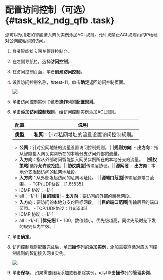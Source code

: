 # 配置访问控制（可选） {#task_kl2_ndg_qfb .task}

您可以为指定的智能接入网关实例添加ACL规则，允许或禁止ACL规则内的IP地址对公网或私网的访问。

1.  登录[智能接入网关管理控制台](https://smartag.console.aliyun.com/)。
2.  在左侧导航栏，选择**访问控制**。
3.  在访问控制页面，单击**创建访问控制**。
4.  设置访问控制名称，如test-11，单击**确定**返回访问控制页面。 

    ![](http://static-aliyun-doc.oss-cn-hangzhou.aliyuncs.com/assets/img/40706/156871060040769_zh-CN.png)

5.  单击访问控制实例ID或者**操作**列的**配置规则**。
6.  单击**添加访问控制规则**，给访问控制实例添加ACL规则。 

    |配置|说明|
    |--|--|
    |**类型**|     -   **私网**：针对私网地址的流量设置访问控制规则。
    -   **公网**：针对公网地址的流量设置访问控制规则。
 |
    |**规则方向**|     -   **出方向**：指从智能接入网关实例所在的本地分支访问外部的流量。
    -   **入方向**：指从外部访问智能接入网关实例所在的本地分支的流量。
 |
    |**授权策略**|选择**允许**或**拒绝**。|
    |**协议类型**|传输层协议。|
    |**源网段**|     -   **出方向**：本地分支发起访问的私网地址段。
    -   **入方向**：从外部发起访问的私网地址段。
 |
    |**源端口范围**|传输层源端口范围。     -   TCP/UDP协议：\[1,65535\]
    -   ICMP 协议：-1/-1
    -   all：-1/-1
 |
    |**目的网段**|     -   **出方向**：要访问的外部的目标网段。
    -   **入方向**：要访问的本地分支的目标网段。
 |
    |**目的端口范围**|传输层目的端口范围。     -   TCP/UDP协议：\[1,65535\]
    -   ICMP 协议：-1/-1
    -   all：-1/-1
 |
    |**优先级**|1 ~ 100，数值越小，优先级越高，同优先级时先下发的规则优先生效。|

7.  单击**确定**。
8.  访问控制规则配置完成后，单击**操作**列的**添加实例**，添加需要遵循对应访问控制规则的智能接入网关实例。 

    ![](http://static-aliyun-doc.oss-cn-hangzhou.aliyuncs.com/assets/img/40706/156871060041272_zh-CN.png)

9.  单击**保存**。 如果需要继续添加或者移除实例，可以单击**操作**列的**管理实例**。

